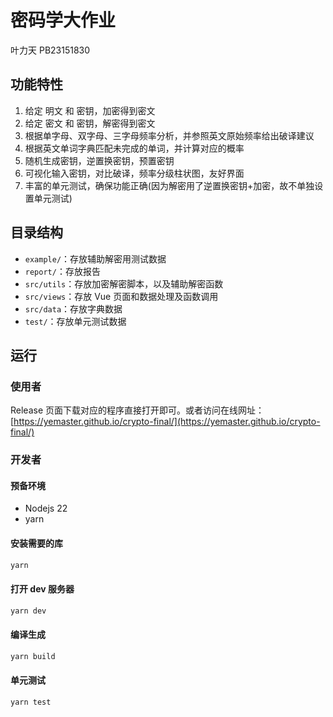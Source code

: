 # 密码学大作业

叶力天 PB23151830

## 功能特性

1. 给定 明文 和 密钥，加密得到密文
2. 给定 密文 和 密钥，解密得到密文
3. 根据单字母、双字母、三字母频率分析，并参照英文原始频率给出破译建议
4. 根据英文单词字典匹配未完成的单词，并计算对应的概率
5. 随机生成密钥，逆置换密钥，预置密钥
6. 可视化输入密钥，对比破译，频率分级柱状图，友好界面
7. 丰富的单元测试，确保功能正确(因为解密用了逆置换密钥+加密，故不单独设置单元测试)

## 目录结构

- `example/`：存放辅助解密用测试数据
- `report/`：存放报告
- `src/utils`：存放加密解密脚本，以及辅助解密函数
- `src/views`：存放 Vue 页面和数据处理及函数调用
- `src/data`：存放字典数据
- `test/`：存放单元测试数据

## 运行

### 使用者

Release 页面下载对应的程序直接打开即可。或者访问在线网址：[https://yemaster.github.io/crypto-final/](https://yemaster.github.io/crypto-final/)

### 开发者

#### 预备环境

- Nodejs 22
- yarn

#### 安装需要的库

```bash
yarn
```

#### 打开 dev 服务器

```bash
yarn dev
```

#### 编译生成

```bash
yarn build
```

#### 单元测试

```bash
yarn test
```
